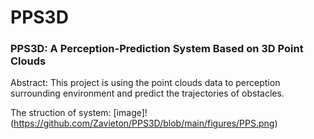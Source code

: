 # PPS3D
### PPS3D: A Perception-Prediction System Based on 3D Point Clouds
Abstract: This project is using the point clouds data to perception surrounding environment and predict the trajectories of obstacles.

The struction of system:
[image]!
(https://github.com/Zavieton/PPS3D/blob/main/figures/PPS.png)
